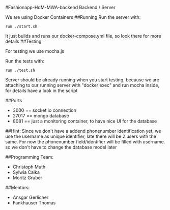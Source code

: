 #Fashionapp-HdM-MWA-backend
Backend / Server

We are using Docker Containers
##Running
Run the server with:
```
run ./start.sh
```
It just builds and runs our docker-compose.yml file, so look there for more details 
##Testing

For testing we use mocha.js

Run the tests with:
```
run ./test.sh
```
Server should be already running when you start testing, because we are attaching to our running server with "docker exec" and run mocha inside,
for details have a look in the script


##Ports
  - 3000 == socket.io connection
  - 27017 == mongo database
  - 8081 == just a monitoring container, to have nice UI for the database

##Hint:
Since we don't have a addend phonenumber identification yet, we use the username as unique identifier, late there will be 2 users with the same.
For now the phonenumber field/identifier will be filled with username. so we don't have to change the database model later

##Programming Team: 
  - Christoph Muth
  - Sylwia Calka
  - Moritz Gruber

##Mentors: 
  - Ansgar Gerlicher
  - Fankhauser Thomas